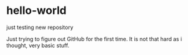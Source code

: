 # hello-world
just testing new repository

Just trying to figure out GitHub for the first time. It is not that hard as i thought, very basic stuff. 
